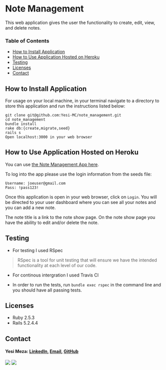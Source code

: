 # Note Management

This web application gives the user the functionality to create, edit, view, and delete notes. 

### Table of Contents
  - [How to Install Application](#how-to-install-application)
  - [How to Use Application Hosted on Heroku](#how-to-use-application)
  - [Testing](#testing)
  - [Licenses](#licenses)
  - [Contact](#contact)

## How to Install Application

For usage on your local machine, in your terminal navigate to a directory to store this application and run the instructions listed below:

```
git clone git@github.com:Yesi-MC/note_management.git
cd note_management
bundle install
rake db:{create,migrate,seed}
rails s
Open localhost:3000 in your web browser
```

## How to Use Application Hosted on Heroku

You can use [the Note Management App here](https://note-management-system.herokuapp.com/).

To log into the app please use the login information from the seeds file:
```
Username: joeuser@gmail.com
Pass: !pass123!
```

Once this application is open in your web browser, click on `Login`.
You will be directed to your user dashboard where you can see all your notes and you can add a new note. 

The note title is a link to the note show page.
On the note show page you have the ability to edit and/or delete the note.


## Testing

* For testing I used RSpec
> RSpec is a tool for unit testing that will ensure we have the intended functionality at each level of our code.

* For continous intergration I used Travis CI

* In order to run the tests, run `bundle exec rspec` in the command line and you should have all passing tests.
  
## Licenses

  * Ruby 2.5.3
  * Rails 5.2.4.4

## Contact

#### Yesi Meza: [LinkedIn](https://www.linkedin.com/in/yesimeza), [Email](mailto:yesi.meza10@gmail.com), [GitHub](https://github.com/Yesi-MC)

<!-- Shields -->
![](https://img.shields.io/badge/Rails-5.2.4-informational?style=flat&logo=<LOGO_NAME>&logoColor=white&color=2bbc8a)
![](https://img.shields.io/badge/Ruby-2.5.3-orange)